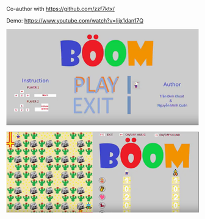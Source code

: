Co-author with https://github.com/zzf7ktx/

Demo: https://www.youtube.com/watch?v=lijx1dan17Q

![text](https://github.com/nguyenquan9699/boom/blob/master/Demo1.PNG)

![text](https://github.com/nguyenquan9699/boom/blob/master/Demo2.PNG)

